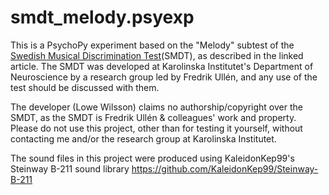 # smdt_melody.psyexp
This is a PsychoPy experiment based on the "Melody" subtest of the [Swedish Musical Discrimination Test](https://www.sciencedirect.com/science/article/pii/S0191886914000841)(SMDT), as described in the linked article. The SMDT was developed at Karolinska Institutet's Department of Neuroscience by a research group led by Fredrik Ullén, and any use of the test should be discussed with them.

The developer (Lowe Wilsson) claims no authorship/copyright over the SMDT, as the SMDT is Fredrik Ullén & colleagues' work and property. Please do not use this project, other than for testing it yourself, without contacting me and/or the research group at Karolinska Institutet.

The sound files in this project were produced using KaleidonKep99's Steinway B-211 sound library https://github.com/KaleidonKep99/Steinway-B-211